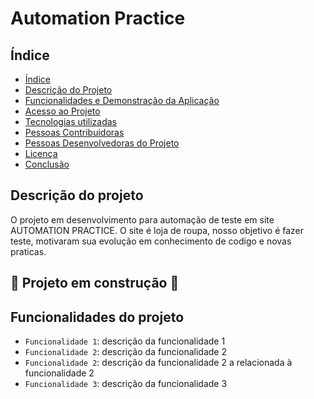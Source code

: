 # Automation Practice 

## Índice

* [Índice](#índice)
* [Descrição do Projeto](#descrição-do-projeto)
* [Funcionalidades e Demonstração da Aplicação](#funcionalidades-do-projeto)
* [Acesso ao Projeto](#acesso-ao-projeto)
* [Tecnologias utilizadas](#tecnologias-utilizadas)
* [Pessoas Contribuidoras](#pessoas-contribuidoras)
* [Pessoas Desenvolvedoras do Projeto](#pessoas-desenvolvedoras)
* [Licença](#licença)
* [Conclusão](#conclusão)

## Descrição do projeto

O projeto em desenvolvimento para automação de teste em site AUTOMATION PRACTICE. O site é loja de roupa, nosso objetivo é fazer teste, motivaram sua evolução em conhecimento de codigo e novas praticas.

## :construction: Projeto em construção :construction: 

## Funcionalidades do projeto

- `Funcionalidade 1`: descrição da funcionalidade 1
- `Funcionalidade 2`: descrição da funcionalidade 2
- `Funcionalidade 2`: descrição da funcionalidade 2 a relacionada à funcionalidade 2
- `Funcionalidade 3`: descrição da funcionalidade 3
